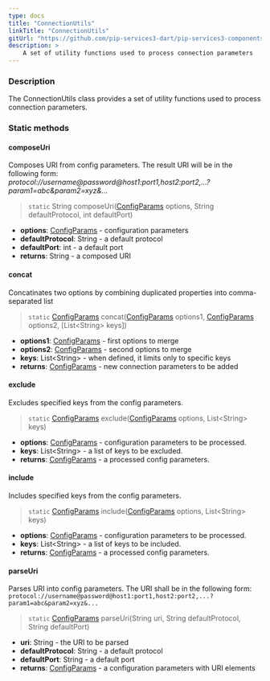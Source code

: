 ```yaml
---
type: docs
title: "ConnectionUtils"
linkTitle: "ConnectionUtils"
gitUrl: "https://github.com/pip-services3-dart/pip-services3-components-dart"
description: >
    A set of utility functions used to process connection parameters
---
```


### Description

The ConnectionUtils class provides a set of utility functions used to process connection parameters.

### Static methods

#### composeUri
Composes URI from config parameters.
The result URI will be in the following form:
*protocol://username@password@host1:port1,host2:port2,...?param1=abc&param2=xyz&...*

> `static` String composeUri([ConfigParams](../../../commons/config/config_params) options, String defaultProtocol, int defaultPort) 

- **options**: [ConfigParams](../../../commons/config/config_params) - configuration parameters
- **defaultProtocol**: String - a default protocol
- **defaultPort**: int - a default port
- **returns**: String - a composed URI

#### concat
Concatinates two options by combining duplicated properties into comma-separated list

> `static` [ConfigParams](../../../commons/config/config_params) concat([ConfigParams](../../../commons/config/config_params) options1, [ConfigParams](../../../commons/config/config_params) options2, [List\<String\> keys])

- **options1**: [ConfigParams](../../../commons/config/config_params) - first options to merge
- **options2**: [ConfigParams](../../../commons/config/config_params) - second options to merge
- **keys**: List\<String\> - when defined, it limits only to specific keys
- **returns**: [ConfigParams](../../../commons/config/config_params) - new connection parameters to be added


#### exclude
Excludes specified keys from the config parameters.

> `static` [ConfigParams](../../../commons/config/config_params) exclude([ConfigParams](../../../commons/config/config_params) options, List\<String\> keys)

- **options**: [ConfigParams](../../../commons/config/config_params) - configuration parameters to be processed.
- **keys**: List\<String\> - a list of keys to be excluded.
- **returns**: [ConfigParams](../../../commons/config/config_params) - a processed config parameters.


#### include
Includes specified keys from the config parameters.

> `static` [ConfigParams](../../../commons/config/config_params) include([ConfigParams](../../../commons/config/config_params) options, List\<String\> keys)

- **options**: [ConfigParams](../../../commons/config/config_params) - configuration parameters to be processed.
- **keys**: List\<String\> - a list of keys to be included.
- **returns**: [ConfigParams](../../../commons/config/config_params) - a processed config parameters.


#### parseUri
Parses URI into config parameters.
The URI shall be in the following form:
`protocol://username@password@host1:port1,host2:port2,...?param1=abc&param2=xyz&...`

> `static` [ConfigParams](../../../commons/config/config_params) parseUri(String uri, String defaultProtocol, String defaultPort)

- **uri**: String - the URI to be parsed
- **defaultProtocol**: String - a default protocol
- **defaultPort**: String - a default port
- **returns**: [ConfigParams](../../../commons/config/config_params) - a configuration parameters with URI elements
